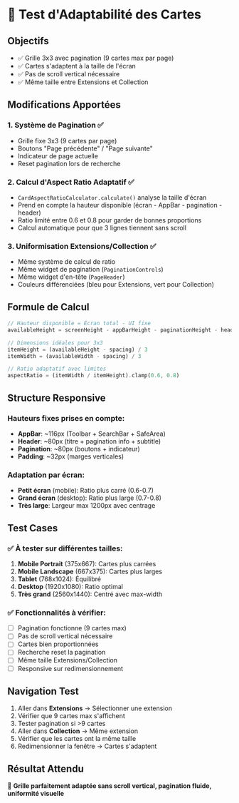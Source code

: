 # 📱 Test d'Adaptabilité des Cartes

## Objectifs
- ✅ Grille 3x3 avec pagination (9 cartes max par page)
- ✅ Cartes s'adaptent à la taille de l'écran
- ✅ Pas de scroll vertical nécessaire
- ✅ Même taille entre Extensions et Collection

## Modifications Apportées

### 1. **Système de Pagination** ✅
- Grille fixe 3x3 (9 cartes par page)
- Boutons "Page précédente" / "Page suivante"
- Indicateur de page actuelle
- Reset pagination lors de recherche

### 2. **Calcul d'Aspect Ratio Adaptatif** ✅
- `CardAspectRatioCalculator.calculate()` analyse la taille d'écran
- Prend en compte la hauteur disponible (écran - AppBar - pagination - header)
- Ratio limité entre 0.6 et 0.8 pour garder de bonnes proportions
- Calcul automatique pour que 3 lignes tiennent sans scroll

### 3. **Uniformisation Extensions/Collection** ✅
- Même système de calcul de ratio
- Même widget de pagination (`PaginationControls`)
- Même widget d'en-tête (`PageHeader`)
- Couleurs différenciées (bleu pour Extensions, vert pour Collection)

## Formule de Calcul

```dart
// Hauteur disponible = Écran total - UI fixe
availableHeight = screenHeight - appBarHeight - paginationHeight - headerHeight - padding

// Dimensions idéales pour 3x3
itemHeight = (availableHeight - spacing) / 3
itemWidth = (availableWidth - spacing) / 3

// Ratio adaptatif avec limites
aspectRatio = (itemWidth / itemHeight).clamp(0.6, 0.8)
```

## Structure Responsive

### Hauteurs fixes prises en compte:
- **AppBar**: ~116px (Toolbar + SearchBar + SafeArea)
- **Header**: ~80px (titre + pagination info + subtitle)
- **Pagination**: ~80px (boutons + indicateur)
- **Padding**: ~32px (marges verticales)

### Adaptation par écran:
- **Petit écran** (mobile): Ratio plus carré (0.6-0.7)
- **Grand écran** (desktop): Ratio plus large (0.7-0.8)
- **Très large**: Largeur max 1200px avec centrage

## Test Cases

### ✅ À tester sur différentes tailles:
1. **Mobile Portrait** (375x667): Cartes plus carrées
2. **Mobile Landscape** (667x375): Cartes plus larges
3. **Tablet** (768x1024): Équilibré
4. **Desktop** (1920x1080): Ratio optimal
5. **Très grand** (2560x1440): Centré avec max-width

### ✅ Fonctionnalités à vérifier:
- [ ] Pagination fonctionne (9 cartes max)
- [ ] Pas de scroll vertical nécessaire
- [ ] Cartes bien proportionnées
- [ ] Recherche reset la pagination
- [ ] Même taille Extensions/Collection
- [ ] Responsive sur redimensionnement

## Navigation Test

1. Aller dans **Extensions** → Sélectionner une extension
2. Vérifier que 9 cartes max s'affichent
3. Tester pagination si >9 cartes
4. Aller dans **Collection** → Même extension
5. Vérifier que les cartes ont la même taille
6. Redimensionner la fenêtre → Cartes s'adaptent

## Résultat Attendu

🎯 **Grille parfaitement adaptée sans scroll vertical, pagination fluide, uniformité visuelle**
